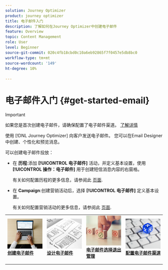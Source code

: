 ```yaml
---
solution: Journey Optimizer
product: journey optimizer
title: 电子邮件入门
description: 了解如何在Journey Optimizer中创建电子邮件
feature: Overview
topic: Content Management
role: User
level: Beginner
source-git-commit: 020c4fb18cbd0c10a6eb92865f7f0457e5db8bc0
workflow-type: tm+mt
source-wordcount: '149'
ht-degree: 10%

---
```


# 电子邮件入门 {#get-started-email}

>[!IMPORTANT]
>
>如果您是首次创建电子邮件，请确保配置了电子邮件渠道。 [了解详情](email-settings.md)

使用 [!DNL Journey Optimizer] 向客户发送电子邮件。 您可以在Email Designer中创建、个性化和预览消息。

可以创建电子邮件投放：

* 在 **历程**:添加 **[!UICONTROL 电子邮件]** 活动，并定义基本设置，使用 **[!UICONTROL 操作：电子邮件]** 用于创建短信消息内容的右窗格。

   有关如何配置历程的更多信息，请参阅此 [页面](../building-journeys/journey-gs.md).

* 在 **Campaign**:创建营销活动后，选择 **[!UICONTROL 电子邮件]** 定义基本设置。

   有关如何配置营销活动的更多信息，请参阅此 [页面](../campaigns/create-campaign.md#configure).

<table style="table-layout:fixed"><tr style="border: 0;">
<td>
<a href="create-email.md">
<img alt="潜在客户" src="../assets/do-not-localize/email-create.jpeg">
</a>
<div><a href="create-email.md"><strong>创建电子邮件</strong>
</div>
<p>
</td>
<td>
<a href="get-started-email-design.md">
<img alt="不频繁" src="../assets/do-not-localize/email-design.jpg">
</a>
<div>
<a href="get-started-email-design.md"><strong>设计电子邮件</strong></a>
</div>
<p></td>
<td>
<a href="email-opt-out.md">
<img alt="验证" src="../assets/do-not-localize/email-opt-out.jpg">
</a>
<div>
<a href="email-opt-out.md"><strong>电子邮件选择退出管理</strong></a>
</div>
<p>
</td>
<td>
<a href="email-settings.md">
<img alt="验证" src="../assets/do-not-localize/email-config.jpg">
</a>
<div>
<a href="email-settings.md"><strong>配置电子邮件渠道</strong></a>
</div>
<p>
</td>
</tr></table>

